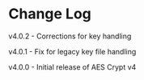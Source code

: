 # Change Log

v4.0.2
    - Corrections for key handling

v4.0.1
    - Fix for legacy key file handling

v4.0.0
    - Initial release of AES Crypt v4
